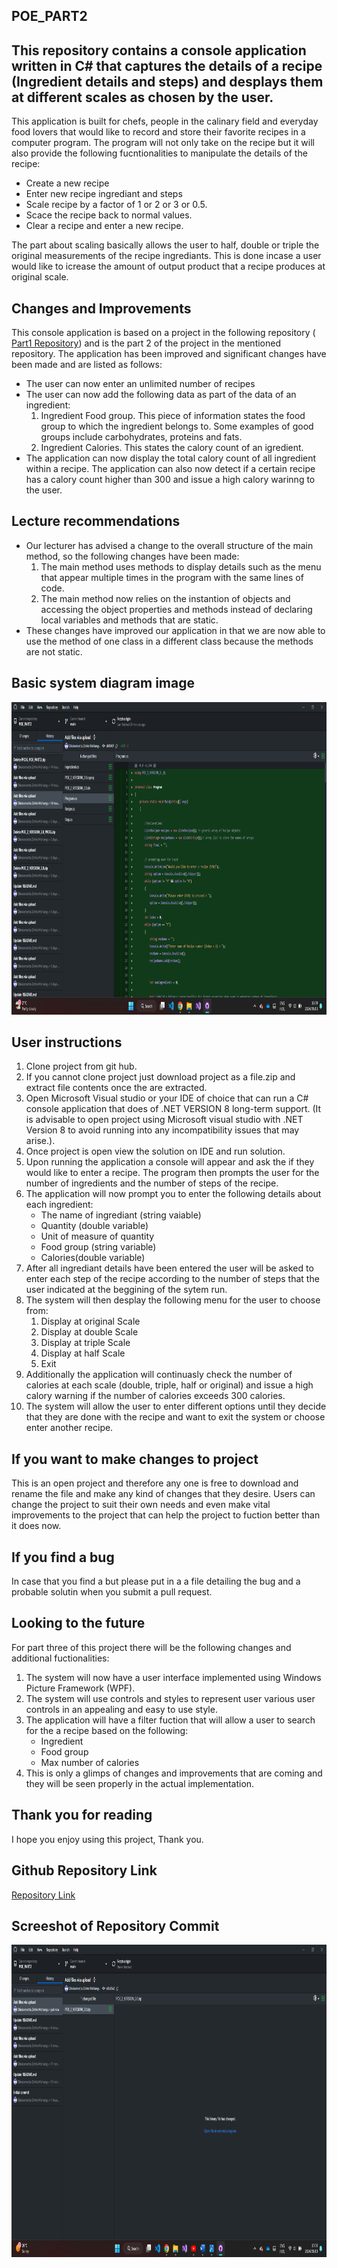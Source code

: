 ## POE_PART2
## This repository contains a console application written in C# that captures the details of a recipe (Ingredient details and steps) and desplays them at different scales as chosen by the user.
This application is built for chefs, people in the calinary field and everyday food lovers that would like to record and store their favorite recipes in a computer program. The program will not only take on the recipe but it will also provide the following fucntionalities to manipulate the details of the recipe: 

* Create a new recipe
* Enter new recipe ingrediant and steps
* Scale recipe by a factor of 1 or 2 or 3 or 0.5.
* Scace the recipe back to normal values.
* Clear a recipe and enter a new recipe.

The part about scaling basically allows the user to half, double or triple the original measurements of the recipe ingrediants. This is done incase a user would like to icrease the amount of output product that a recipe produces at original scale.
## Changes and Improvements
This console application is based on a project in the following repository (<a href="https://github.com/ST10375898/Recipe_System_Part1"> Part1 Repository</a>) and is the part 2 of the project in the mentioned repository. The application has been improved and significant changes have been made and are listed as follows:
* The user can now enter an unlimited number of recipes
* The user can now add the following data as part of the data of an ingredient:
  1. Ingredient Food group. This piece of information states the food group to which the ingredient belongs to. Some examples of good groups include carbohydrates, proteins and fats.
  2. Ingredient Calories. This states the calory count of an igredient.
* The application can now display the total calory count of all ingredient within a recipe. The application can also now detect if a certain recipe has a calory count higher than 300 and issue a high calory warinng to the user.
## Lecture recommendations
* Our lecturer has advised a change to the overall structure of the main method, so the following changes have been made:
  1. The main method uses methods to display details such as the menu that appear multiple times in the program with the same lines of code.
  2. The main method now relies on the instantion of objects and accessing the object properties and methods instead of declaring local variables and methods that are static.
* These changes have improved our application in that we are now able to use the method of one class in a different class because the methods are not static.
## Basic system diagram image
<img src="Screenshot (184).png" width="" height="500px" alt="Image of basic system functionalities.">

## User instructions
1. Clone project from git hub.
2. If you cannot clone project just download project as a file.zip and extract file contents once the are extracted.
3. Open Microsoft Visual studio or your IDE of choice that can run a C# console application that does of .NET VERSION 8 long-term support. (It is advisable to open project using Microsoft visual studio with .NET Version 8 to avoid running into any incompatibility issues that may arise.).
4. Once project is open view the solution on IDE and run solution.
5. Upon running the application a console will appear and ask the if they would like to enter a recipe. The program then prompts the user for the number of ingredients and the number of steps of the recipe.
6. The application will now prompt you to enter the following details about each ingredient:
    - The name of ingrediant (string vaiable)
    - Quantity (double variable)
    - Unit of measure of quantity
    - Food group (string variable)
    - Calories(double variable)
7. After all ingrediant details have been entered the user will be asked to enter each step of the recipe according to the number of steps that the user indicated at the beggining of the sytem run.
8. The system will then desplay the following menu for the user to choose from:
    1. Display at original Scale
    2. Display at double Scale
    3. Display at triple Scale
    4. Display at half Scale
    5. Exit
9. Additionally the application will continuasly check the number of calories at each scale (double, triple, half or original) and issue a high calory warning if the number of calories exceeds 300 calories.
9. The system will allow the user to enter different options until they decide that they are done with the recipe and want to exit the system or choose enter another recipe.


## If you want to make changes to project
This is an open project and therefore any one is free to download and rename the file and make any kind of changes that they desire. Users can change the project to suit their own needs and even make vital improvements to the project that can help the project to fuction better than it does now.

## If you find a bug
In case that you find a but please put in a a file detailing the bug and a probable solutin when you submit a pull request.

## Looking to the future
For part three of this project there will be the following changes and additional fuctionalities:
1. The system will now have a user interface implemented using Windows Picture Framework (WPF).
2. The system will use controls and styles to represent user various user controls in an appealing and easy to use style.
3. The application will have a filter fuction that will allow a user to search for the a recipe based on the following:
   * Ingredient
   * Food group
   * Max number of calories
4. This is only a glimps of changes and improvements that are coming and they will be seen properly in the actual implementation.
## Thank you for reading
I hope you enjoy using this project, Thank you.
## Github Repository Link
<a href="https://github.com/ST10375898/POE_PART2">Repository Link</a>
## Screeshot of Repository Commit
<img src="Screenshot (178).png" width="" height="500px">




